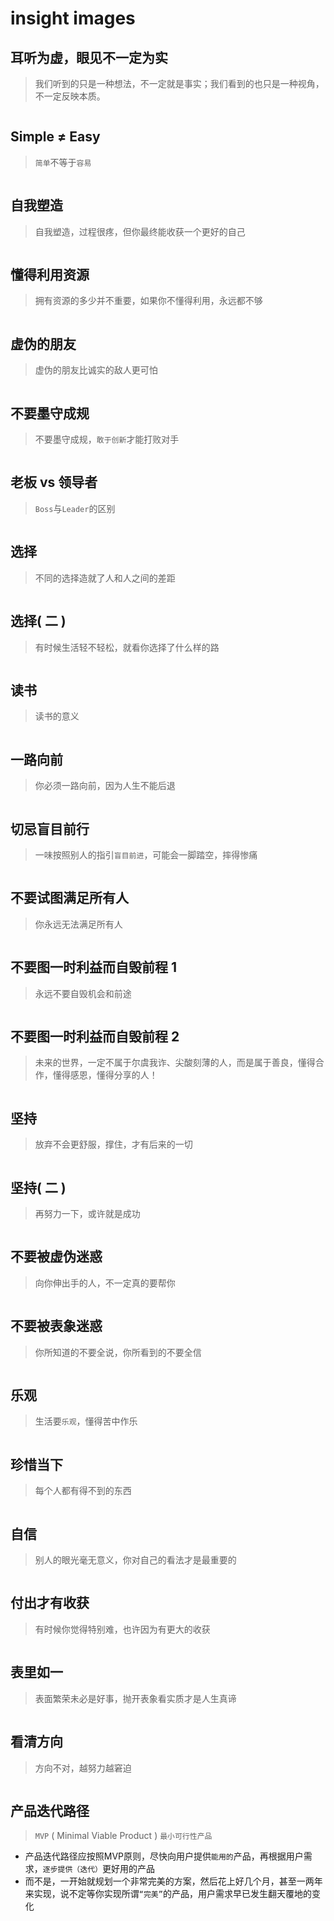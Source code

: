 # insight images


## 耳听为虚，眼见不一定为实

> 我们听到的只是一种想法，不一定就是事实；我们看到的也只是一种视角，不一定反映本质。

 <img class="lazy" data-url="./img/about-truth-170909.jpg" style="max-height:300px">



## Simple ≠ Easy 

> `简单`不等于`容易`

 <img class="lazy" data-url="./img/simple-easy.png">



## 自我塑造

> 自我塑造，过程很疼，但你最终能收获一个更好的自己

 <img class="lazy" data-url="./img/0f28f3b4e8244d3fa3ec109056309ff7.jpg">


## 懂得利用资源

> 拥有资源的多少并不重要，如果你不懂得利用，永远都不够

 <img class="lazy" data-url="./img/14ebc5c1ba9c426b8c993cdceeea2735.jpg">


## 虚伪的朋友

> 虚伪的朋友比诚实的敌人更可怕

 <img class="lazy" data-url="./img/1c944611670c4d84bb4321fb756008dd.jpg">


## 不要墨守成规

> 不要墨守成规，`敢于创新`才能打败对手

 <img class="lazy" data-url="./img/2875e211d13449f5969bf73b18c11c50.jpg">


## 老板 vs 领导者

> `Boss`与`Leader`的区别

 <img class="lazy" data-url="./img/2a7f1e99f37b4324b8c06dbe0eb649cf.jpg">


## 选择

> 不同的选择造就了人和人之间的差距

 <img class="lazy" data-url="./img/4513c886c81a46af95d8b0e3f6f6192e.jpg">


## 选择( 二 )

> 有时候生活轻不轻松，就看你选择了什么样的路

 <img class="lazy" data-url="./img/d50efb829202456699effb33b152735e.jpg">


## 读书

> 读书的意义

 <img class="lazy" data-url="./img/493b7bd89cfe41dbaa468d86f4f6fec2.jpg">


## 一路向前

> 你必须一路向前，因为人生不能后退

 <img class="lazy" data-url="./img/4a88ff70a07c4699b64f8ad42de3373d.jpg">


## 切忌盲目前行

> 一味按照别人的指引`盲目前进`，可能会一脚踏空，摔得惨痛

 <img class="lazy" data-url="./img/a915e6af200945afa2785a72da8682c2.jpg">


## 不要试图满足所有人

> 你永远无法满足所有人

 <img class="lazy" data-url="./img/8fbcab2d5014442aa4ab5d435d54531f.jpg">


## 不要图一时利益而自毁前程 1

> 永远不要自毁机会和前途

 <img class="lazy" data-url="./img/9442717879ad4216bd3265bd0233df62.jpg">


## 不要图一时利益而自毁前程 2

> 未来的世界，一定不属于尔虞我诈、尖酸刻薄的人，而是属于善良，懂得合作，懂得感恩，懂得分享的人！

 <img class="lazy" data-url="./img/img-180509-2201.jpg">



## 坚持

> 放弃不会更舒服，撑住，才有后来的一切

 <img class="lazy" data-url="./img/97fe07f7611845a0ac6c073a2971efd9.jpg">


## 坚持( 二 )

> 再努力一下，或许就是成功

 <img class="lazy" data-url="./img/dd6f2cdab6b941fa9616b7b175f4c9ee.jpg">


## 不要被虚伪迷惑

> 向你伸出手的人，不一定真的要帮你

 <img class="lazy" data-url="./img/b3a1e433386945caa100b17986f4a787.jpg">


## 不要被表象迷惑

> 你所知道的不要全说，你所看到的不要全信

 <img class="lazy" data-url="./img/bd66b47624724258b68b7c7338bc0f1d.jpg">


## 乐观

> 生活要`乐观`，懂得苦中作乐

 <img class="lazy" data-url="./img/c196431d2dab44c08944676725cdf94d.jpg">


## 珍惜当下 

> 每个人都有得不到的东西

 <img class="lazy" data-url="./img/c4eabd07f83b40399b88995e08f46cfa.jpg">


## 自信 

> 别人的眼光毫无意义，你对自己的看法才是最重要的

 <img class="lazy" data-url="./img/ea3c1e3c7586415b8ffbc160ed31f813.jpg">


## 付出才有收获

> 有时候你觉得特别难，也许因为有更大的收获

 <img class="lazy" data-url="./img/613c6702fb7940eea9f698bb8906730b.jpg">


## 表里如一 

> 表面繁荣未必是好事，抛开表象看实质才是人生真谛

 <img class="lazy" data-url="./img/f1b6b6910a484cfb846f5929d50d0473.jpg">


## 看清方向 

> 方向不对，越努力越窘迫

 <img class="lazy" data-url="./img/ff931726163d47248dde4dbd79073a34.jpg">


## 产品迭代路径

> `MVP` ( Minimal Viable Product ) `最小可行性产品`

* 产品迭代路径应按照MVP原则，尽快向用户提供`能用的`产品，再根据用户需求，`逐步提供（迭代）`更好用的产品
* 而不是，一开始就规划一个非常完美的方案，然后花上好几个月，甚至一两年来实现，说不定等你实现所谓`“完美”`的产品，用户需求早已发生翻天覆地的变化

 <img class="lazy" data-url="./img/prod-iteration.jpg">


